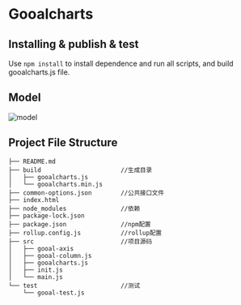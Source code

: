 # Gooalcharts

## Installing & publish & test

Use `npm install` to install dependence and run all scripts, and build gooalcharts.js file.

## Model
![model](http://git.soyomics.com:9000/mars/gooal-charts/raw/master/demand&design/model.png)

## Project File Structure
```
├── README.md
├── build                      //生成目录
│   ├── gooalcharts.js     
│   └── gooalcharts.min.js
├── common-options.json        //公共接口文件
├── index.html
├── node_modules               //依赖
├── package-lock.json
├── package.json               //npm配置
├── rollup.config.js           //rollup配置
├── src                        //项目源码
│   ├── gooal-axis
│   ├── gooal-column.js
│   ├── gooalcharts.js
│   ├── init.js
│   └── main.js
└── test                       //测试
    └── gooal-test.js
```

